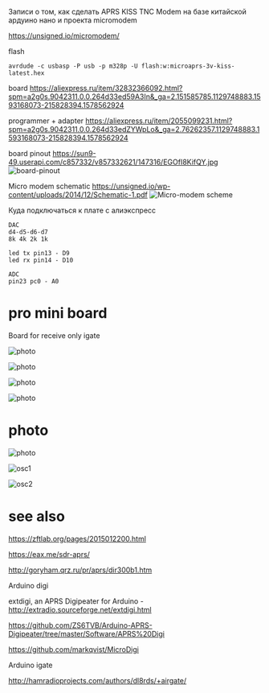 Записи о том, как сделать APRS KISS TNC Modem на базе китайской ардуино нано и проекта micromodem

https://unsigned.io/micromodem/

flash

```
avrdude -c usbasp -P usb -p m328p -U flash:w:microaprs-3v-kiss-latest.hex
```

board
https://aliexpress.ru/item/32832366092.html?spm=a2g0s.9042311.0.0.264d33ed59A3In&_ga=2.151585785.1129748883.1593168073-215828394.1578562924

programmer + adapter
https://aliexpress.ru/item/2055099231.html?spm=a2g0s.9042311.0.0.264d33edZYWpLo&_ga=2.76262357.1129748883.1593168073-215828394.1578562924

board pinout
https://sun9-49.userapi.com/c857332/v857332621/147316/EGOfI8KifQY.jpg
![board-pinout](https://github.com/UA3MQJ/micro_arps/blob/master/board-pinout.jpg?raw=true)

Micro modem schematic
https://unsigned.io/wp-content/uploads/2014/12/Schematic-1.pdf
![Micro-modem scheme](https://github.com/UA3MQJ/micro_arps/blob/master/scheme.png?raw=true)

Куда подключаться к плате с алиэкспресс

```
DAC
d4-d5-d6-d7
8k 4k 2k 1k

led tx pin13 - D9
led rx pin14 - D10

ADC
pin23 pc0 - A0
```

# pro mini board

Board for receive only igate

![photo](https://github.com/UA3MQJ/micro_arps/blob/master/pro_mini.png?raw=true)

![photo](https://github.com/UA3MQJ/micro_arps/blob/master/pro_mini_audioin.png?raw=true)

![photo](https://github.com/UA3MQJ/micro_arps/blob/master/pro_mini_sch.jpg?raw=true)

![photo](https://github.com/UA3MQJ/micro_arps/blob/master/pro_mini_board.jpg?raw=true)




# photo

![photo](https://github.com/UA3MQJ/micro_arps/blob/master/photo.jpg?raw=true)

![osc1](https://github.com/UA3MQJ/micro_arps/blob/master/osc1.jpg?raw=true)

![osc2](https://github.com/UA3MQJ/micro_arps/blob/master/osc2.jpg?raw=true)


# see also

https://zftlab.org/pages/2015012200.html

https://eax.me/sdr-aprs/

http://goryham.qrz.ru/pr/aprs/dir300b1.htm


Arduino digi

extdigi, an APRS Digipeater for Arduino - http://extradio.sourceforge.net/extdigi.html

https://github.com/ZS6TVB/Arduino-APRS-Digipeater/tree/master/Software/APRS%20Digi

https://github.com/markqvist/MicroDigi



Arduino igate

http://hamradioprojects.com/authors/dl8rds/+airgate/



